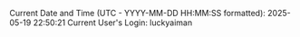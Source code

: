 Current Date and Time (UTC - YYYY-MM-DD HH:MM:SS formatted): 2025-05-19 22:50:21
Current User's Login: luckyaiman
